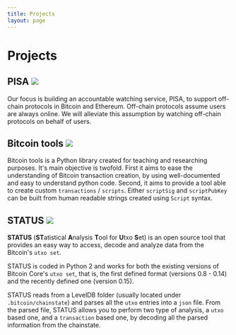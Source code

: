 ```yaml
---
title: Projects
layout: page
---
```


# Projects

## PISA [![](../assets/images/pisa-logo.png)](https://pisa.watch)

Our focus is building an accountable watching service, PISA, to support off-chain protocols in Bitcoin and Ethereum. Off-chain protocols assume users are always online. We will alleviate this assumption by watching off-chain protocols on behalf of users.

## Bitcoin tools [![](../assets/images/github-logo.png)](https://github.com/sr-gi/bitcoin_tools/)

Bitcoin tools is a Python library created for teaching and researching purposes. It's main objective is twofold. First it 
aims to ease the understanding of Bitcoin transaction creation, by using well-documented and easy to understand
python code. Second, it aims to provide a tool able to create custom `transactions` / `scripts`. Either `scriptSig` and `scriptPubKey` can be built from human readable strings created using `Script` syntax. 

## STATUS [![](../assets/images/github-logo.png)](https://github.com/sr-gi/bitcoin_tools/tree/dev/bitcoin_tools/analysis/status)



**STATUS** (**ST**atistical **A**nalysis **T**ool for **U**txo **S**et) is an open source tool that provides an easy way to access, decode and analyze data from the Bitcoin's `utxo set`.

STATUS is coded in Python 2 and works for both the existing versions of Bitcoin Core's `utxo set`, that is, the first defined format (versions 0.8 - 0.14) and the recently defined one (version 0.15). 

STATUS reads from a LevelDB folder (usually located under `.bitcoin/chainstate`) and parses all the `utxo` entries into a `json` file. From the parsed file, STATUS allows you to perform two type of analysis, a `utxo` based one, and a `transaction` based one, by decoding all the parsed information from the chainstate. 

<!--## Bitcoin network health dashboard [![](../assets/images/grafana-logo.png)](http://charts.satoshi.uab.cat)

The site provides graphs about Bitcoin network health for `mainnet` and `testnet`, such as transaction and block propagation times. Metrics are computed over `inventory messages` received by our custom node, and provide `50th percentile` and `85th percentile` propagation times. Data is obtained using `hyperion`[[code](https://github.com/sr-gi/hyperion)] building on top of a coinscope instance (A. Miller et al. [[paper](http://www.cs.umd.edu/projects/coinscope/coinscope.pdf)][[code](https://github.com/jameslitton/coinscope)]). Our node can be identified by the version string `UAB-Coinscope:0.2`.
-->